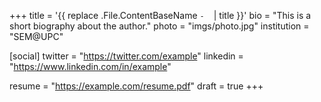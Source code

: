 +++
title = '{{ replace .File.ContentBaseName `-` ` ` | title }}'
bio = "This is a short biography about the author."
photo = "imgs/photo.jpg"
institution = "SEM@UPC"

[social]
twitter = "https://twitter.com/example"
linkedin = "https://www.linkedin.com/in/example"

resume = "https://example.com/resume.pdf"
draft = true
+++